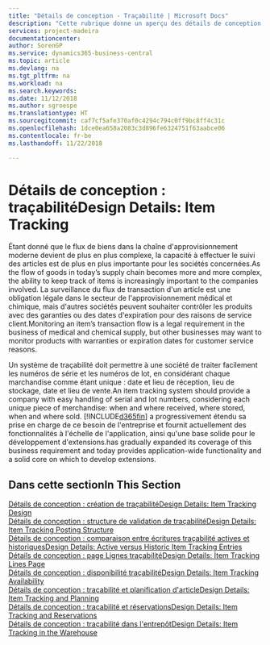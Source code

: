 ```yaml
---
title: "Détails de conception - Traçabilité | Microsoft Docs"
description: "Cette rubrique donne un aperçu des détails de conception pour la traçabilité."
services: project-madeira
documentationcenter: 
author: SorenGP
ms.service: dynamics365-business-central
ms.topic: article
ms.devlang: na
ms.tgt_pltfrm: na
ms.workload: na
ms.search.keywords: 
ms.date: 11/12/2018
ms.author: sgroespe
ms.translationtype: HT
ms.sourcegitcommit: caf7cf5afe370af0c4294c794c0ff9bc8ff4c31c
ms.openlocfilehash: 1dce0ea658a2083c3d896fe6324751f63aabce06
ms.contentlocale: fr-be
ms.lasthandoff: 11/22/2018

---
```

# <a name="design-details-item-tracking"></a><span data-ttu-id="3b985-103">Détails de conception : traçabilité</span><span class="sxs-lookup"><span data-stu-id="3b985-103">Design Details: Item Tracking</span></span>
<span data-ttu-id="3b985-104">Étant donné que le flux de biens dans la chaîne d'approvisionnement moderne devient de plus en plus complexe, la capacité à effectuer le suivi des articles est de plus en plus importante pour les sociétés concernées.</span><span class="sxs-lookup"><span data-stu-id="3b985-104">As the flow of goods in today’s supply chain becomes more and more complex, the ability to keep track of items is increasingly important to the companies involved.</span></span> <span data-ttu-id="3b985-105">La surveillance du flux de transaction d'un article est une obligation légale dans le secteur de l'approvisionnement médical et chimique, mais d'autres sociétés peuvent souhaiter contrôler les produits avec des garanties ou des dates d'expiration pour des raisons de service client.</span><span class="sxs-lookup"><span data-stu-id="3b985-105">Monitoring an item’s transaction flow is a legal requirement in the business of medical and chemical supply, but other businesses may want to monitor products with warranties or expiration dates for customer service reasons.</span></span>  

<span data-ttu-id="3b985-106">Un système de traçabilité doit permettre à une société de traiter facilement les numéros de série et les numéros de lot, en considérant chaque marchandise comme étant unique : date et lieu de réception, lieu de stockage, date et lieu de vente.</span><span class="sxs-lookup"><span data-stu-id="3b985-106">An item tracking system should provide a company with easy handling of serial and lot numbers, considering each unique piece of merchandise: when and where received, where stored, when and where sold.</span></span> [!INCLUDE[d365fin](includes/d365fin_md.md)] <span data-ttu-id="3b985-107">a progressivement étendu sa prise en charge de ce besoin de l'entreprise et fournit actuellement des fonctionnalités à l'échelle de l'application, ainsi qu'une base solide pour le développement d'extensions.</span><span class="sxs-lookup"><span data-stu-id="3b985-107">has gradually expanded its coverage of this business requirement and today provides application-wide functionality and a solid core on which to develop extensions.</span></span>  

## <a name="in-this-section"></a><span data-ttu-id="3b985-108">Dans cette section</span><span class="sxs-lookup"><span data-stu-id="3b985-108">In This Section</span></span>  
[<span data-ttu-id="3b985-109">Détails de conception : création de traçabilité</span><span class="sxs-lookup"><span data-stu-id="3b985-109">Design Details: Item Tracking Design</span></span>](design-details-item-tracking-design.md)  
[<span data-ttu-id="3b985-110">Détails de conception : structure de validation de traçabilité</span><span class="sxs-lookup"><span data-stu-id="3b985-110">Design Details: Item Tracking Posting Structure</span></span>](design-details-item-tracking-posting-structure.md)  
[<span data-ttu-id="3b985-111">Détails de conception : comparaison entre écritures traçabilité actives et historiques</span><span class="sxs-lookup"><span data-stu-id="3b985-111">Design Details: Active versus Historic Item Tracking Entries</span></span>](design-details-active-versus-historic-item-tracking-entries.md)  
[<span data-ttu-id="3b985-112">Détails de conception : page Lignes traçabilité</span><span class="sxs-lookup"><span data-stu-id="3b985-112">Design Details: Item Tracking Lines Page</span></span>](design-details-item-tracking-lines-window.md)  
[<span data-ttu-id="3b985-113">Détails de conception : disponibilité traçabilité</span><span class="sxs-lookup"><span data-stu-id="3b985-113">Design Details: Item Tracking Availability</span></span>](design-details-item-tracking-availability.md)  
[<span data-ttu-id="3b985-114">Détails de conception : traçabilité et planification d'article</span><span class="sxs-lookup"><span data-stu-id="3b985-114">Design Details: Item Tracking and Planning</span></span>](design-details-item-tracking-and-planning.md)  
[<span data-ttu-id="3b985-115">Détails de conception : traçabilité et réservations</span><span class="sxs-lookup"><span data-stu-id="3b985-115">Design Details: Item Tracking and Reservations</span></span>](design-details-item-tracking-and-reservations.md)  
[<span data-ttu-id="3b985-116">Détails de conception : traçabilité dans l'entrepôt</span><span class="sxs-lookup"><span data-stu-id="3b985-116">Design Details: Item Tracking in the Warehouse</span></span>](design-details-item-tracking-in-the-warehouse.md)

